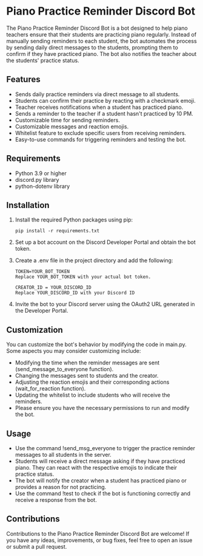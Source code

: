 # Piano Practice Reminder Discord Bot

The Piano Practice Reminder Discord Bot is a bot designed to help piano teachers ensure that their students are practicing piano regularly. Instead of manually sending reminders to each student, the bot automates the process by sending daily direct messages to the students, prompting them to confirm if they have practiced piano. The bot also notifies the teacher about the students' practice status.

## Features

- Sends daily practice reminders via direct message to all students.
- Students can confirm their practice by reacting with a checkmark emoji.
- Teacher receives notifications when a student has practiced piano.
- Sends a reminder to the teacher if a student hasn't practiced by 10 PM.
- Customizable time for sending reminders.
- Customizable messages and reaction emojis.
- Whitelist feature to exclude specific users from receiving reminders.
- Easy-to-use commands for triggering reminders and testing the bot.

## Requirements

- Python 3.9 or higher
- discord.py library
- python-dotenv library

## Installation

1. Install the required Python packages using pip:

   ```shell
   pip install -r requirements.txt

2. Set up a bot account on the Discord Developer Portal and obtain the bot token.

3. Create a .env file in the project directory and add the following:

    ```shell
    TOKEN=YOUR_BOT_TOKEN
    Replace YOUR_BOT_TOKEN with your actual bot token.

    CREATOR_ID = YOUR_DISCORD_ID
    Replace YOUR_DISCORD_ID with your Discord ID

4. Invite the bot to your Discord server using the OAuth2 URL generated in the Developer Portal.

## Customization 

You can customize the bot's behavior by modifying the code in main.py. Some aspects you may consider customizing include:

- Modifying the time when the reminder messages are sent (send_message_to_everyone function).
- Changing the messages sent to students and the creator.
- Adjusting the reaction emojis and their corresponding actions (wait_for_reaction function).
- Updating the whitelist to include students who will receive the reminders.
- Please ensure you have the necessary permissions to run and modify the bot.

## Usage

- Use the command !send_msg_everyone to trigger the practice reminder messages to all students in the server.
- Students will receive a direct message asking if they have practiced piano. They can react with the respective emojis to indicate their practice status.
- The bot will notify the creator when a student has practiced piano or provides a reason for not practicing.
- Use the command !test to check if the bot is functioning correctly and receive a response from the bot.

## Contributions 

Contributions to the Piano Practice Reminder Discord Bot are welcome! If you have any ideas, improvements, or bug fixes, feel free to open an issue or submit a pull request.